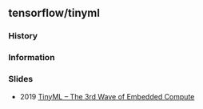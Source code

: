 ## tensorflow/tinyml


### History


### Information


### Slides
- 2019 [TinyML – The 3rd Wave of Embedded Compute](http://etn.fi/images/a/19/5/Shelby-TinyML-3rd-Wave-Compute_web.pdf)



